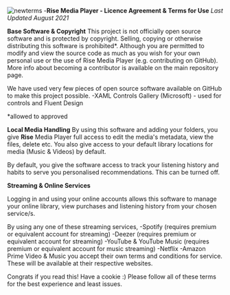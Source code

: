 ![newterms](https://user-images.githubusercontent.com/74561130/131143019-dbce294b-e56f-4f2e-ace7-d4e0363e811e.png)
-**Rise Media Player - Licence Agreement & Terms for Use**
*Last Updated August 2021*

**Base Software & Copyright**
This project is not officially open source software and is protected by copyright. Selling, copying or otherwise distributing this software is prohibited*. Although you are permitted to modify and view the source code as much as you wish for your own personal use or the use of Rise Media Player (e.g. contributing on GitHub). More info about becoming a contributor is available on the main repository page.

We have used very few pieces of open source software available on GitHub to make this project possible. 
-XAML Controls Gallery (Microsoft) - used for controls and Fluent Design

*allowed to approved

**Local Media Handling**
By using this software and adding your folders, you give **Rise** Media Player full access to edit the media's metadata, view the files, delete etc. You also give access to your default library locations for media (Music & Videos) by default.

By default, you give the software access to track your listening history and habits to serve you personalised recommendations. This can be turned off.

**Streaming & Online Services**

Logging in and using your online accounts allows this software to manage your online library, view purchases and listening history from your chosen service/s. 

By using any one of these streaming services,
-Spotify (requires premium or equivalent account for streaming)
-Deezer  (requires premium or equivalent account for streaming)
-YouTube & YouTube Music  (requires premium or equivalent account for music streaming)
-Netflix
-Amazon Prime Video & Music
you accept their own terms and conditions for service. These will be available at their respective websites.

Congrats if you read this! Have a cookie :) 
Please follow all of these terms for the best experience and least issues.
